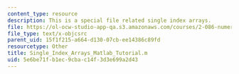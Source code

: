 ```yaml
---
content_type: resource
description: This is a special file related single index arrays.
file: https://ol-ocw-studio-app-qa.s3.amazonaws.com/courses/2-086-numerical-computation-for-mechanical-engineers-spring-2013/5e6be71fb1ec9cbac14f3d3e699a2d43_Single_Index_Arrays_Matlab_Tutorial.m
file_type: text/x-objcsrc
parent_uid: 15f1f215-a664-d130-07cb-ee14386c89fd
resourcetype: Other
title: Single_Index_Arrays_Matlab_Tutorial.m
uid: 5e6be71f-b1ec-9cba-c14f-3d3e699a2d43
---
```

